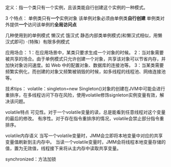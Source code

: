 定义：指一个类只有一个实例，且该类能自行创建这个实例的一种模式。

3 个特点：
单例类只有**一个**实例对象
该单例对象必须由单例类**自行创建**
单例类对外提供**一个**访问该单例的**全局访问点**

几种使用到的单例模式
懒汉式
饿汉式
静态内部类单例模式(和懒汉式相似，用懒汉式即可)
·（特殊）有限多例模式

应用场合：
1：在应用场景中，某类只要求生成一个对象的时候。
2：当对象需要被共享的场合。由于单例模式只允许创建一个对象，共享该对象可以节省内存，并加快对象访问速度。如 Web 中的配置对象、数据库的连接池等。
3：当某类需要频繁实例化，而创建的对象又频繁被销毁的时候，如多线程的线程池、网络连接池等。

技术tips：
volatile：singleton=new Singleton()对象的创建在JVM中可能会进行重排序，在多线程访问下存在风险，使用volatile修饰signleton实例变量有效，解决该问题。

volatile特点
可见性。对于一个volatile变量的读，总是能看到任意线程对这个变量的最后的修改。
有序性。对于存在指令重排序的情况，volatile会禁止部分指令重排序。

volatile内存语义
当写一个volatile变量时，JMM会立即将本地变量中对应的共享变量值刷新到主内存中。
当读一个volatile变量时，JMM会将线程本地变量存储的值，置为无效值，线程接下来将从主内存中读取共享变量。

synchronized：方法加锁